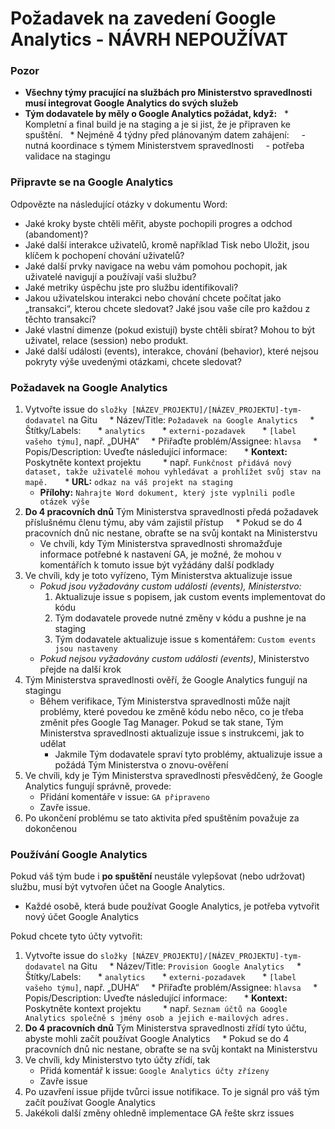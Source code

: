 # Požadavek na zavedení Google Analytics - NÁVRH NEPOUŽÍVAT

### Pozor

* **Všechny týmy pracující na službách pro Ministerstvo spravedlnosti musí integrovat Google Analytics do svých služeb**
* **Tým dodavatele by měly o Google Analytics požádat, když:**
  * Kompletní a final build je na staging a je si jist, že je připraven ke spuštění.
  * Nejméně 4 týdny před plánovaným datem zahájení:
    - nutná koordinace s týmem Ministerstvem spravedlnosti
    - potřeba validace na stagingu

### Připravte se na Google Analytics

Odpovězte na následující otázky v dokumentu Word:

* Jaké kroky byste chtěli měřit, abyste pochopili progres a odchod (abandoment)?
* Jaké další interakce uživatelů, kromě například Tisk nebo Uložit, jsou klíčem k pochopení chování uživatelů?
* Jaké další prvky navigace na webu vám pomohou pochopit, jak uživatelé navigují a používají vaši službu?
* Jaké metriky úspěchu jste pro službu identifikovali?
* Jakou uživatelskou interakci nebo chování chcete počítat jako „transakci“, kterou chcete sledovat? Jaké jsou vaše cíle pro každou z těchto transakcí?
* Jaké vlastní dimenze (pokud existují) byste chtěli sbírat? Mohou to být uživatel, relace (session) nebo produkt.
* Jaké další události (events), interakce, chování (behavior), které nejsou pokryty výše uvedenými otázkami, chcete sledovat?

### Požadavek na Google Analytics

1. Vytvořte issue do ```složky [NÁZEV_PROJEKTU]/[NÁZEV_PROJEKTU]-tym-dodavatel``` na Gitu
    * Název/Title: ```Požadavek na Google Analytics```
    * Štítky/Labels:
      * ```analytics```
      * ```externi-pozadavek```
      * ```[label vašeho týmu]```, např. „DUHA“
    * Přiřaďte problém/Assignee: ```hlavsa```
    * Popis/Description: Uveďte následující informace:
      * **Kontext:** Poskytněte kontext projektu
        * např. ```Funkčnost přidává nový dataset, takže uživatelé mohou vyhledávat a prohlížet svůj stav na mapě.```
      * **URL:** ```odkaz na váš projekt na staging```
      * **Přílohy:** ```Nahrajte Word dokument, který jste vyplnili podle otázek výše```
2. **Do 4 pracovních dnů** Tým Ministerstva spravedlnosti předá požadavek příslušnému členu týmu, aby vám zajistil přístup
    * Pokud se do 4 pracovních dnů nic nestane, obraťte se na svůj kontakt na Ministerstvu
    * Ve chvíli, kdy Tým Ministerstva spravedlnosti shromažďuje informace potřebné k nastavení GA, je možné, že mohou v komentářích k tomuto issue být vyžádány další podklady
3. Ve chvíli, kdy je toto vyřízeno, Tým Ministerstva aktualizuje issue
    * *Pokud jsou vyžadovány custom události (events), Ministerstvo:*
      1. Aktualizuje issue s popisem, jak custom events implementovat do kódu
      1. Tým dodavatele provede nutné změny v kódu a pushne je na staging
      1. Tým dodavatele aktualizuje issue s komentářem: ```Custom events jsou nastaveny```
    * *Pokud nejsou vyžadovány custom události (events)*, Ministerstvo přejde na další krok
4. Tým Ministerstva spravedlnosti ověří, že Google Analytics fungují na stagingu
    * Během verifikace, Tým Ministerstva spravedlnosti může najít problémy, které povedou ke změně kódu nebo něco, co je třeba změnit přes Google Tag Manager. Pokud se tak stane, Tým Ministerstva spravedlnosti aktualizuje issue s instrukcemi, jak to udělat
      * Jakmile Tým dodavatele spraví tyto problémy, aktualizuje issue a požádá Tým Ministerstva o znovu-ověření
5. Ve chvíli, kdy je Tým Ministerstva spravedlnosti přesvědčený, že Google Analytics fungují správně, provede:
    * Přidání komentáře v issue: ```GA připraveno```
    * Zavře issue.
6. Po ukončení problému se tato aktivita před spuštěním považuje za dokončenou


### Používání Google Analytics

Pokud váš tým bude i **po spuštění** neustále vylepšovat (nebo udržovat) službu, musí být vytvořen účet na Google Analytics.

* Každé osobě, která bude používat Google Analytics, je potřeba vytvořit nový účet Google Analytics

Pokud chcete tyto účty vytvořit:

1. Vytvořte issue do ```složky [NÁZEV_PROJEKTU]/[NÁZEV_PROJEKTU]-tym-dodavatel``` na Gitu
    * Název/Title: ```Provision Google Analytics```
    * Štítky/Labels:
      * ```analytics```
      * ```externi-pozadavek```
      * ```[label vašeho týmu]```, např. „DUHA“
    * Přiřaďte problém/Assignee: ```hlavsa```
    * Popis/Description: Uveďte následující informace:
      * **Kontext:** Poskytněte kontext projektu
        * např. ```Seznam účtů na Google Analytics společně s jmény osob a jejich e-mailových adres.```
2. **Do 4 pracovních dnů** Tým Ministerstva spravedlnosti zřídí tyto účtu, abyste mohli začít používat Google Analytics
    * Pokud se do 4 pracovních dnů nic nestane, obraťte se na svůj kontakt na Ministerstvu
3. Ve chvíli, kdy Ministerstvo tyto účty zřídí, tak
    * Přidá komentář k issue: ```Google Analytics účty zřízeny```
    * Zavře issue
4. Po uzavření issue přijde tvůrci issue notifikace. To je signál pro váš tým začít používat Google Analytics
5. Jakékoli další změny ohledně implementace GA řešte skrz issues